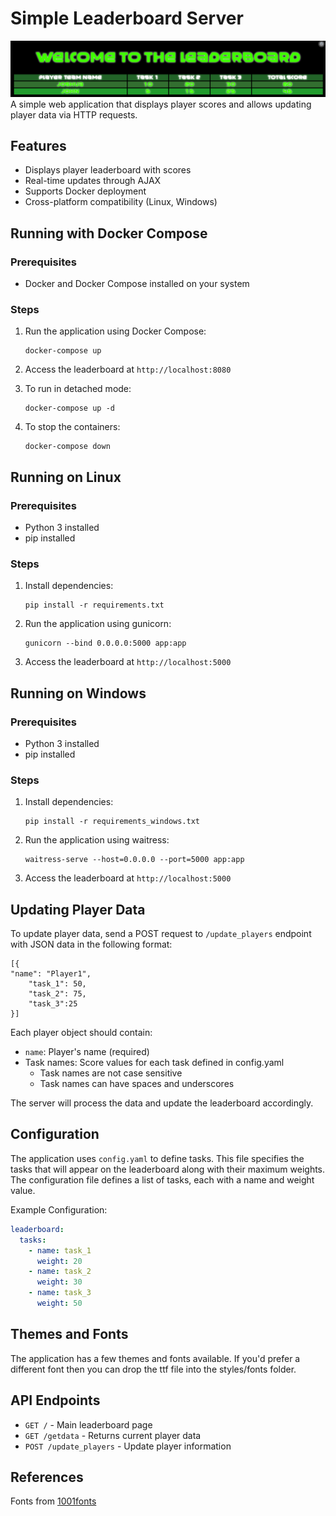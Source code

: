 # Simple Leaderboard Server
![image](screenshot/ScreenshotLeaderboard.png)
A simple web application that displays player scores and allows updating player data via HTTP requests.

## Features

- Displays player leaderboard with scores
- Real-time updates through AJAX
- Supports Docker deployment
- Cross-platform compatibility (Linux, Windows)

## Running with Docker Compose

### Prerequisites
- Docker and Docker Compose installed on your system

### Steps
1. Run the application using Docker Compose:
   ```
   docker-compose up
   ```

2. Access the leaderboard at `http://localhost:8080`

3. To run in detached mode:
   ```
   docker-compose up -d
   ```

4. To stop the containers:
   ```
   docker-compose down
   ```

## Running on Linux

### Prerequisites
- Python 3 installed
- pip installed

### Steps
1. Install dependencies:
   ```
   pip install -r requirements.txt
   ```

2. Run the application using gunicorn:
   ```
   gunicorn --bind 0.0.0.0:5000 app:app
   ```

3. Access the leaderboard at `http://localhost:5000`

## Running on Windows

### Prerequisites
- Python 3 installed
- pip installed

### Steps
1. Install dependencies:
   ```
   pip install -r requirements_windows.txt
   ```

2. Run the application using waitress:
   ```
   waitress-serve --host=0.0.0.0 --port=5000 app:app
   ```

3. Access the leaderboard at `http://localhost:5000`

## Updating Player Data

To update player data, send a POST request to `/update_players` endpoint with JSON data in the following format:

```
[{                                                                                                        "name": "Player1",
    "task_1": 50,
    "task_2": 75,
    "task_3":25
}]
```

Each player object should contain:                                                                                       
                                                                                                                         
- `name`: Player's name (required)
- Task names: Score values for each task defined in config.yaml
  - Task names are not case sensitive
  - Task names can have spaces and underscores

The server will process the data and update the leaderboard accordingly.                                                 
## Configuration                                                                                        
The application uses `config.yaml` to define tasks. This file specifies the tasks that will appear on the leaderboard along with their maximum weights. The configuration file defines a list of tasks, each with a name and weight value.

Example Configuration:

```yaml
leaderboard:
  tasks:
    - name: task_1
      weight: 20
    - name: task_2
      weight: 30
    - name: task_3
      weight: 50
```
## Themes and Fonts
The application has a few themes and fonts available.  If you'd prefer a different font then you can drop the ttf file into the styles/fonts folder.

## API Endpoints

- `GET /` - Main leaderboard page
- `GET /getdata` - Returns current player data
- `POST /update_players` - Update player information

## References
Fonts from [1001fonts](https://www.1001fonts.com/)